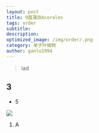 ```yaml
---
layout: post
title: 9菖蒲目Acorales
tags: order    
subtitle: 
description: 
optimized_image: /img/order/.png
category: 单子叶植物
author: ganlu1994  
---
```


> lad

## 3

* 5

![](/img/phylo/.png)

1. A